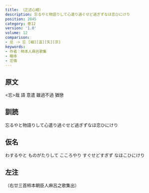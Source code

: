 ```yaml
---
title: （正述心緒）
description: 忘るやと物語りして心遣り過ぐせど過ぎずなほ恋ひにけり
position: 2845
category: 巻12
version: '1.0'
volume: 12
comparison:
- 忌 -> 忘 [細][温][矢][京]
keywords:
- 作者：柿本人麻呂歌集
- 略体
- 恋情
---
```


## 原文

<忘>哉 語 意遣 雖過不過 猶戀

## 訓読

忘るやと物語りして心遣り過ぐせど過ぎずなほ恋ひにけり

## 仮名

わするやと ものがたりして こころやり すぐせどすぎず なほこひにけり

## 左注

（右廿三首柿本朝臣人麻呂之歌集出）
